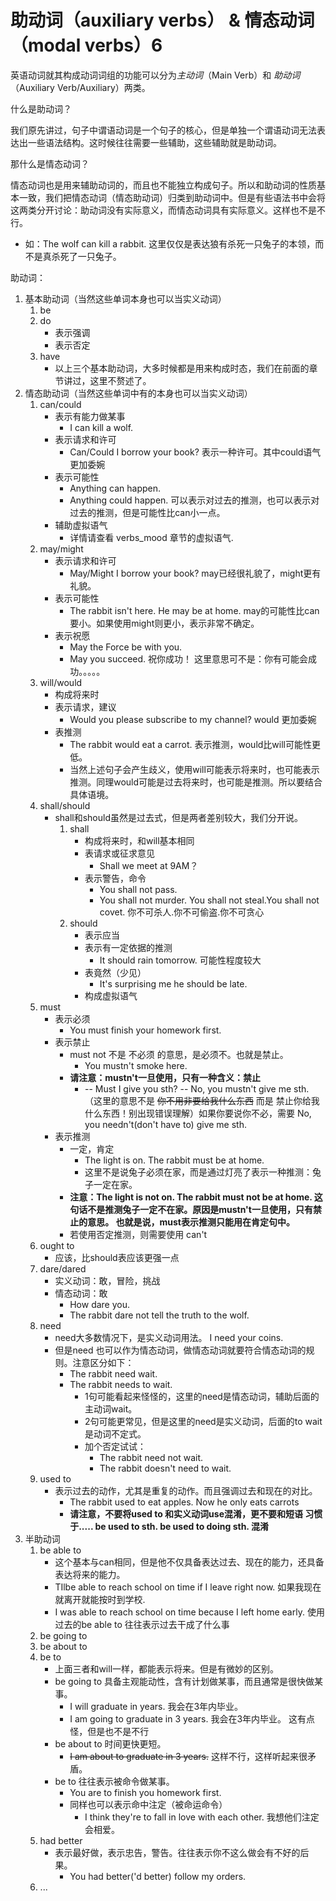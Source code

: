 # 助动词（auxiliary verbs） & 情态动词（modal verbs）6



英语动词就其构成动词词组的功能可以分为*主动词*（Main Verb）和 *助动词*（Auxiliary Verb/Auxiliary）两类。

什么是助动词？

我们原先讲过，句子中谓语动词是一个句子的核心，但是单独一个谓语动词无法表达出一些语法结构。这时候往往需要一些辅助，这些辅助就是助动词。

那什么是情态动词？

情态动词也是用来辅助动词的，而且也不能独立构成句子。所以和助动词的性质基本一致，我们把情态动词（情态助动词）归类到助动词中。但是有些语法书中会将这两类分开讨论：助动词没有实际意义，而情态动词具有实际意义。这样也不是不行。

+ 如：The wolf can kill a rabbit. 这里仅仅是表达狼有杀死一只兔子的本领，而不是真杀死了一只兔子。



助动词：

1. 基本助动词（当然这些单词本身也可以当实义动词）
    1. be
    2. do
        + 表示强调
        + 表示否定
    3. have
        + 以上三个基本助动词，大多时候都是用来构成时态，我们在前面的章节讲过，这里不赘述了。
2. 情态助动词（当然这些单词中有的本身也可以当实义动词）
    1. can/could
        + 表示有能力做某事
            + I can kill a wolf.
        + 表示请求和许可
            + Can/Could I borrow your book?   表示一种许可。其中could语气更加委婉
        + 表示可能性
            + Anything can happen.
            + Anything could happen.  可以表示对过去的推测，也可以表示对过去的推测，但是可能性比can小一点。
        + 辅助虚拟语气
            + 详情请查看 verbs_mood 章节的虚拟语气.
    2. may/might
        + 表示请求和许可
            + May/Might I borrow your book?  may已经很礼貌了，might更有礼貌。
        + 表示可能性
            + The rabbit isn't here. He may be at home.  may的可能性比can要小。如果使用might则更小，表示非常不确定。
        + 表示祝愿
            + May the Force be with you.
            + May you succeed. 祝你成功！    这里意思可不是：你有可能会成功。。。。。
    3. will/would
        + 构成将来时
        + 表示请求，建议
            + Would you please subscribe to my channel? would 更加委婉
        + 表推测
            + The rabbit would eat a carrot. 表示推测，would比will可能性更低。
            + 当然上述句子会产生歧义，使用will可能表示将来时，也可能表示推测。同理would可能是过去将来时，也可能是推测。所以要结合具体语境。
    4. shall/should
        + shall和should虽然是过去式，但是两者差别较大，我们分开说。
            1. shall
                + 构成将来时，和will基本相同
                + 表请求或征求意见
                    + Shall we meet at 9AM？
                + 表示警告，命令
                    + You shall not pass.
                    + You shall not murder. You shall not steal.You shall not covet.   你不可杀人.你不可偷盗.你不可贪心
            2. should
                + 表示应当
                + 表示有一定依据的推测
                    + It should rain tomorrow.   可能性程度较大
                + 表竟然（少见）
                    + It's surprising me he should be late.
                + 构成虚拟语气
    5. must
        + 表示必须
            + You must finish your homework first.
        + 表示禁止
            + must not 不是 不必须 的意思，是必须不。也就是禁止。
                + You mustn't smoke here.
            + **请注意：mustn't一旦使用，只有一种含义：禁止**
                + -- Must I give you sth?   -- No, you mustn't give me sth. （这里的意思不是 ~~你不用非要给我什么东西~~ 而是 禁止你给我什么东西！别出现错误理解）如果你要说你不必，需要  No, you needn't(don't have to) give me sth.
        + 表示推测
            + 一定，肯定
                + The light is on. The rabbit must be at home.
                + 这里不是说兔子必须在家，而是通过灯亮了表示一种推测：兔子一定在家。
            + **注意：The light is not on. The rabbit must not be at home. 这句话不是推测兔子一定不在家。原因是mustn't一旦使用，只有禁止的意思。 也就是说，must表示推测只能用在肯定句中。**
            + 若使用否定推测，则需要使用 can't
    6. ought to
        + 应该，比should表应该更强一点
    7. dare/dared
        + 实义动词：敢，冒险，挑战
        + 情态动词：敢
            + How dare you.
            + The rabbit dare not tell the truth to the wolf.
    8. need
        + need大多数情况下，是实义动词用法。 I need your coins.
        + 但是need 也可以作为情态动词，做情态动词就要符合情态动词的规则。注意区分如下：
            + The rabbit need wait.
            + The rabbit needs to wait.
                + 1句可能看起来怪怪的，这里的need是情态动词，辅助后面的主动词wait。
                + 2句可能更常见，但是这里的need是实义动词，后面的to wait是动词不定式。
                + 加个否定试试：
                    + The rabbit need not wait.
                    + The rabbit doesn't need to wait.
    9. used to
        + 表示过去的动作，尤其是重复的动作。而且强调过去和现在的对比。
            + The rabbit used to eat apples. Now he only eats carrots
            + **请注意，不要将used to 和实义动词use混淆，更不要和短语  习惯于..... be used to sth.  be used to doing sth. 混淆**
3. 半助动词
    1. be able to
        + 这个基本与can相同，但是他不仅具备表达过去、现在的能力，还具备表达将来的能力。
        + TIlbe able to reach school on time if I leave right now.  如果我现在就离开就能按时到学校.
        + I was able to reach school on time because I left home early.  使用过去的be able to 往往表示过去干成了什么事
    2. be going to
    3. be about to
    4. be to
        + 上面三者和will一样，都能表示将来。但是有微妙的区别。
        + be going to 具备主观能动性，含有计划做某事，而且通常是很快做某事。
            + I will graduate in years.   我会在3年内毕业。
            + I am going to graduate in 3 years. 我会在3年内毕业。   这有点怪，但是也不是不行
        + be about to 时间更快更短。
            + ~~I am about to graduate in 3 years.~~  这样不行，这样听起来很矛盾。
        + be to 往往表示被命令做某事。
            + You are to finish you homework first.
            + 同样也可以表示命中注定（被命运命令）
                + I think they're to fall in love with each other.  我想他们注定会相爱。
    5. had better
        + 表示最好做，表示忠告，警告。往往表示你不这么做会有不好的后果。
            + You had better('d better) follow my orders.
    6. ...

 